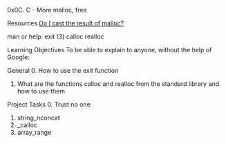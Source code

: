 0x0C. C - More malloc, free

Resources
[Do I cast the result of malloc?](https://intranet.alxswe.com/rltoken/uKhvfzpF3v8Be10NCZlQtA)

man or help:
exit (3)
calloc
realloc

Learning Objectives
To be able to explain to anyone, without the help of Google:

General
0. How to use the exit function
1. What are the functions calloc and realloc from the standard library and how to use them

Project Tasks
0. Trust no one
1. string_nconcat
2. _calloc
3. array_range
